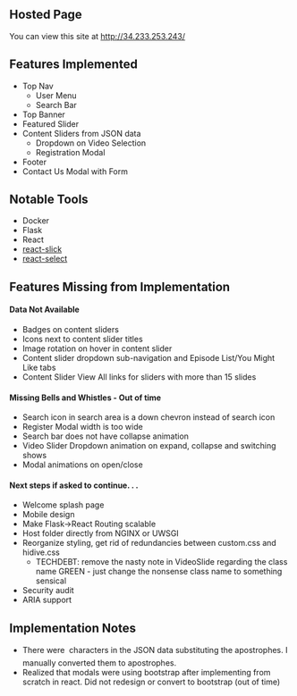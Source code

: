 ## Hosted Page
You can view this site at http://34.233.253.243/

## Features Implemented
- Top Nav
  - User Menu
  - Search Bar
- Top Banner
- Featured Slider
- Content Sliders from JSON data
  - Dropdown on Video Selection
  - Registration Modal
- Footer
- Contact Us Modal with Form

## Notable Tools
- Docker
- Flask
- React
- [react-slick](https://github.com/akiran/react-slick)
- [react-select](https://github.com/JedWatson/react-select)

## Features Missing from Implementation
#### Data Not Available
  - Badges on content sliders
  - Icons next to content slider titles
  - Image rotation on hover in content slider
  - Content slider dropdown sub-navigation and Episode List/You Might Like tabs
  - Content Slider View All links for sliders with more than 15 slides

#### Missing Bells and Whistles - Out of time
- Search icon in search area is a down chevron instead of search icon
- Register Modal width is too wide
- Search bar does not have collapse animation
- Video Slider Dropdown animation on expand, collapse and switching shows
- Modal animations on open/close

#### Next steps if asked to continue. . .
  - Welcome splash page
  - Mobile design
  - Make Flask->React Routing scalable
  - Host folder directly from NGINX or UWSGI
  - Reorganize styling, get rid of redundancies between custom.css and hidive.css
    - TECHDEBT: remove the nasty note in VideoSlide regarding the class name GREEN - just change the nonsense class name to something sensical
  - Security audit
  - ARIA support

## Implementation Notes
- There were  characters in the JSON data substituting the apostrophes. I manually converted them to apostrophes.
- Realized that modals were using bootstrap after implementing from scratch in react. Did not redesign or convert to bootstrap (out of time)
